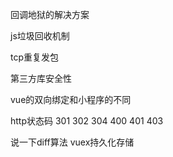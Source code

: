 回调地狱的解决方案

js垃圾回收机制

tcp重复发包

第三方库安全性

vue的双向绑定和小程序的不同

http状态码 301 302 304 400 401 403

说一下diff算法
vuex持久化存储